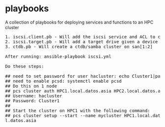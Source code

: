 # playbooks
A collection of playbooks for deploying services and functions to an HPC cluster

<pre>
1. iscsi.client.pb - Will add the iscsi service and ACL to connect to a target drive
2. iscsi.target.pb - Will add a target drive given a device ...?
3. ctdb.pb - Will create a ctdb/samba cluster on san[1:2]

After running: ansible-playbook iscsi.yml

Do these steps:

## need to set password for user hacluster: echo Cluster1|passwd --stdin hacluster
## need to enable pcsd: systemctl enable pcsd
## Do this on 1 node
## pcs cluster auth HPC1.local.datos.asia HPC2.local.datos.asia
## Username: hacluster
## Password: Cluster1
##
## Start the cluster on HPC1 with the following command:
## pcs cluster setup --start --name mycluster HPC1.local.datos.asia HPC2.loca
l.datos.asia


</pre>	
